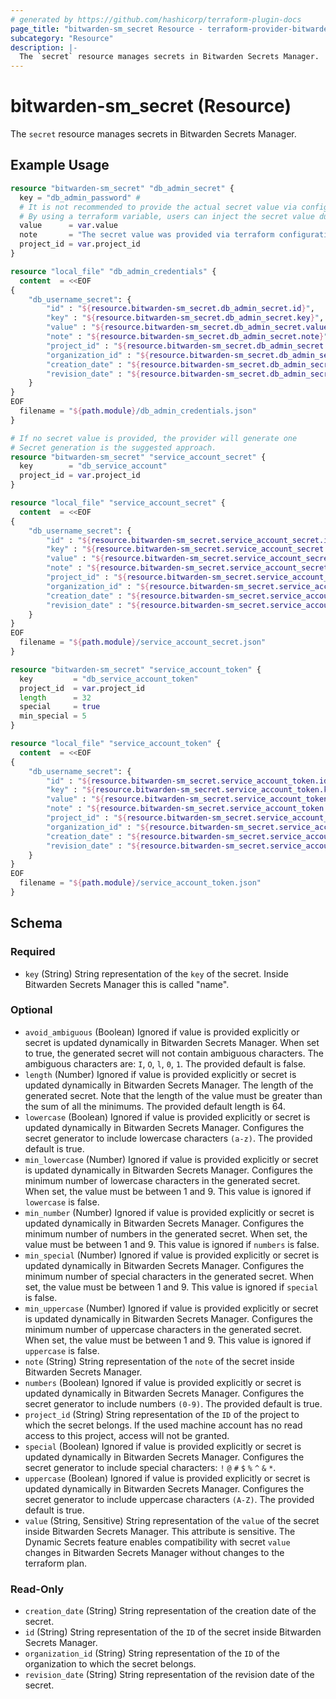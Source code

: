 ```yaml
---
# generated by https://github.com/hashicorp/terraform-plugin-docs
page_title: "bitwarden-sm_secret Resource - terraform-provider-bitwarden-sm"
subcategory: "Resource"
description: |-
  The `secret` resource manages secrets in Bitwarden Secrets Manager.
---
```


# bitwarden-sm_secret (Resource)

The `secret` resource manages secrets in Bitwarden Secrets Manager.

## Example Usage

```terraform
resource "bitwarden-sm_secret" "db_admin_secret" {
  key = "db_admin_password" #
  # It is not recommended to provide the actual secret value via configuration file
  # By using a terraform variable, users can inject the secret value during runtime via environment variables
  value      = var.value
  note       = "The secret value was provided via terraform configuration"
  project_id = var.project_id
}

resource "local_file" "db_admin_credentials" {
  content  = <<EOF
{
    "db_username_secret": {
        "id" : "${resource.bitwarden-sm_secret.db_admin_secret.id}",
        "key" : "${resource.bitwarden-sm_secret.db_admin_secret.key}",
        "value" : "${resource.bitwarden-sm_secret.db_admin_secret.value}",
        "note" : "${resource.bitwarden-sm_secret.db_admin_secret.note}",
        "project_id" : "${resource.bitwarden-sm_secret.db_admin_secret.project_id}",
        "organization_id" : "${resource.bitwarden-sm_secret.db_admin_secret.organization_id}",
        "creation_date" : "${resource.bitwarden-sm_secret.db_admin_secret.creation_date}",
        "revision_date" : "${resource.bitwarden-sm_secret.db_admin_secret.revision_date}"
    }
}
EOF
  filename = "${path.module}/db_admin_credentials.json"
}

# If no secret value is provided, the provider will generate one
# Secret generation is the suggested approach.
resource "bitwarden-sm_secret" "service_account_secret" {
  key        = "db_service_account"
  project_id = var.project_id
}

resource "local_file" "service_account_secret" {
  content  = <<EOF
{
    "db_username_secret": {
        "id" : "${resource.bitwarden-sm_secret.service_account_secret.id}",
        "key" : "${resource.bitwarden-sm_secret.service_account_secret.key}",
        "value" : "${resource.bitwarden-sm_secret.service_account_secret.value}",
        "note" : "${resource.bitwarden-sm_secret.service_account_secret.note}",
        "project_id" : "${resource.bitwarden-sm_secret.service_account_secret.project_id}",
        "organization_id" : "${resource.bitwarden-sm_secret.service_account_secret.organization_id}",
        "creation_date" : "${resource.bitwarden-sm_secret.service_account_secret.creation_date}",
        "revision_date" : "${resource.bitwarden-sm_secret.service_account_secret.revision_date}"
    }
}
EOF
  filename = "${path.module}/service_account_secret.json"
}

resource "bitwarden-sm_secret" "service_account_token" {
  key         = "db_service_account_token"
  project_id  = var.project_id
  length      = 32
  special     = true
  min_special = 5
}

resource "local_file" "service_account_token" {
  content  = <<EOF
{
    "db_username_secret": {
        "id" : "${resource.bitwarden-sm_secret.service_account_token.id}",
        "key" : "${resource.bitwarden-sm_secret.service_account_token.key}",
        "value" : "${resource.bitwarden-sm_secret.service_account_token.value}",
        "note" : "${resource.bitwarden-sm_secret.service_account_token.note}",
        "project_id" : "${resource.bitwarden-sm_secret.service_account_token.project_id}",
        "organization_id" : "${resource.bitwarden-sm_secret.service_account_token.organization_id}",
        "creation_date" : "${resource.bitwarden-sm_secret.service_account_token.creation_date}",
        "revision_date" : "${resource.bitwarden-sm_secret.service_account_token.revision_date}"
    }
}
EOF
  filename = "${path.module}/service_account_token.json"
}
```

<!-- schema generated by tfplugindocs -->
## Schema

### Required

- `key` (String) String representation of the `key` of the secret. Inside Bitwarden Secrets Manager this is called "name".

### Optional

- `avoid_ambiguous` (Boolean) Ignored if value is provided explicitly or secret is updated dynamically in Bitwarden Secrets Manager. When set to true, the generated secret will not contain ambiguous characters. The ambiguous characters are: `I`, `O`, `l`, `0`, `1`. The provided default is false.
- `length` (Number) Ignored if value is provided explicitly or secret is updated dynamically in Bitwarden Secrets Manager. The length of the generated secret. Note that the length of the value must be greater than the sum of all the minimums. The provided default length is 64.
- `lowercase` (Boolean) Ignored if value is provided explicitly or secret is updated dynamically in Bitwarden Secrets Manager. Configures the secret generator to include lowercase characters `(a-z)`.  The provided default is true.
- `min_lowercase` (Number) Ignored if value is provided explicitly or secret is updated dynamically in Bitwarden Secrets Manager. Configures the minimum number of lowercase characters in the generated secret. When set, the value must be between 1 and 9. This value is ignored if `lowercase` is false.
- `min_number` (Number) Ignored if value is provided explicitly or secret is updated dynamically in Bitwarden Secrets Manager. Configures the minimum number of numbers in the generated secret. When set, the value must be between 1 and 9. This value is ignored if `numbers` is false.
- `min_special` (Number) Ignored if value is provided explicitly or secret is updated dynamically in Bitwarden Secrets Manager. Configures the minimum number of special characters in the generated secret. When set, the value must be between 1 and 9. This value is ignored if `special` is false.
- `min_uppercase` (Number) Ignored if value is provided explicitly or secret is updated dynamically in Bitwarden Secrets Manager. Configures the minimum number of uppercase characters in the generated secret. When set, the value must be between 1 and 9. This value is ignored if `uppercase` is false.
- `note` (String) String representation of the `note` of the secret inside Bitwarden Secrets Manager.
- `numbers` (Boolean) Ignored if value is provided explicitly or secret is updated dynamically in Bitwarden Secrets Manager. Configures the secret generator to include numbers `(0-9)`. The provided default is true.
- `project_id` (String) String representation of the `ID` of the project to which the secret belongs. If the used machine account has no read access to this project, access will not be granted.
- `special` (Boolean) Ignored if value is provided explicitly or secret is updated dynamically in Bitwarden Secrets Manager. Configures the secret generator to include special characters: `!` `@` `#` `$` `%` `^` `&` `*`.
- `uppercase` (Boolean) Ignored if value is provided explicitly or secret is updated dynamically in Bitwarden Secrets Manager. Configures the secret generator to include uppercase characters `(A-Z)`. The provided default is true.
- `value` (String, Sensitive) String representation of the `value` of the secret inside Bitwarden Secrets Manager. This attribute is sensitive. The Dynamic Secrets feature enables compatibility with secret `value` changes in Bitwarden Secrets Manager without changes to the terraform plan.

### Read-Only

- `creation_date` (String) String representation of the creation date of the secret.
- `id` (String) String representation of the `ID` of the secret inside Bitwarden Secrets Manager.
- `organization_id` (String) String representation of the `ID` of the organization to which the secret belongs.
- `revision_date` (String) String representation of the revision date of the secret.
